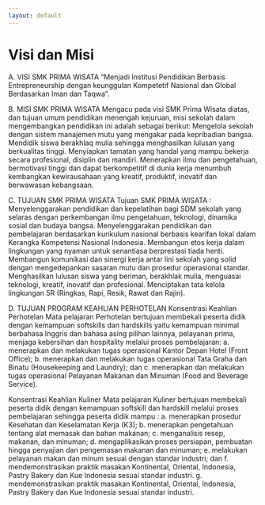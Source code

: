 ```yaml
---
layout: default
---
```


# Visi dan Misi

A. VISI SMK PRIMA WISATA “Menjadi Institusi Pendidikan Berbasis Entrepreneurship dengan keunggulan Kompetetif Nasional dan Global Berdasarkan Iman dan Taqwa”.

B. MISI SMK PRIMA WISATA Mengacu pada visi SMK Prima Wisata diatas, dan tujuan umum pendidikan menengah kejuruan, misi sekolah dalam mengembangkan pendidikan ini adalah sebagai berikut:
Mengelola sekolah dengan sistem manajemen mutu yang mengakar pada kepribadian bangsa.
Mendidik siswa berakhlaq mulia sehingga menghasilkan lulusan yang berkualitas tinggi.
Menyiapkan tamatan yang handal yang mampu bekerja secara profesional, disiplin dan mandiri.
Menerapkan ilmu dan pengetahuan, bermotivasi tinggi dan dapat berkompetitif di dunia kerja
menumbuh kembangkan kewirausahaan yang kreatif, produktif, inovatif dan berwawasan kebangsaan.

C. TUJUAN SMK PRIMA WISATA Tujuan SMK PRIMA WISATA :
Menyelenggarakan pendidikan dan kepelatihan bagi SDM sekolah yang selaras dengan perkembangan ilmu pengetahuan, teknologi, dinamika sosial dan budaya bangsa.
Menyelenggarakan pendidikan dan pembelajaran berdasarkan kurikulum nasional berbasis kearifan lokal dalam Kerangka Kompetensi Nasional Indonesia.
Membangun etos kerja dalam lingkungan yang nyaman untuk senantiasa berprestasi tiada henti.
Membangun komunikasi dan sinergi kerja antar lini sekolah yang solid dengan mengedepankan sasaran mutu dan prosedur operasional standar.
Menghasilkan lulusan siswa yang beriman, berakhlak mulia, menguasai teknologi, kreatif, inovatif dan profesional.
Menciptakan tata kelola lingkungan 5R (Ringkas, Rapi, Resik, Rawat dan Rajin).

D. TUJUAN PROGRAM KEAHLIAN PERHOTELAN
Konsentrasi Keahlian Perhotelan Mata pelajaran Perhotelan bertujuan membekali peserta didik dengan kemampuan softskills dan hardskills yaitu kemampuan minimal berbahasa Inggris dan bahasa asing pilihan lainnya, pelayanan prima, menjaga kebersihan dan hospitality melalui proses pembelajaran: a. menerapkan dan melakukan tugas operasional Kantor Depan Hotel (Front Office); b. menerapkan dan melakukan tugas operasional Tata Graha dan Binatu (Housekeeping and Laundry); dan c. menerapkan dan melakukan tugas operasional Pelayanan Makanan dan Minuman (Food and Beverage Service).

Konsentrasi Keahlian Kuliner Mata pelajaran Kuliner bertujuan membekali peserta didik dengan kemampuan softskill dan hardskill melalui proses pembelajaran sehingga peserta didik mampu : a. menerapkan prosedur Kesehatan dan Keselamatan Kerja (K3); b. menerapkan pengetahuan tentang alat memasak dan bahan makanan; c. menganalisis resep, makanan, dan minuman; d. mengaplikasikan proses persiapan, pembuatan hingga penyajian dan pengemasan makanan dan minuman; e. melakukan pelayanan makan dan minum sesuai dengan standar industri; dan f. mendemonstrasikan praktik masakan Kontinental, Oriental, Indonesia, Pastry Bakery dan Kue Indonesia sesuai standar industri. g. mendemonstrasikan praktik masakan Kontinental, Oriental, Indonesia, Pastry Bakery dan Kue Indonesia sesuai standar industri.



